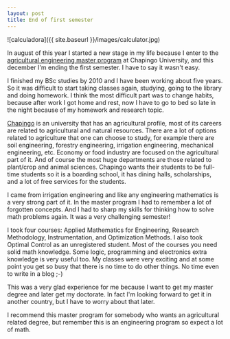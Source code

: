 ```yaml
---
layout: post
title: End of first semester
---
```

![calculadora]({{ site.baseurl }}/images/calculator.jpg)

In august of this year I started a new stage in my life because I enter to the <a href="http://portal.chapingo.mx/iauia/" target="_blank">agricultural engineering master program</a> at Chapingo University, and this december I'm ending the first semester. I have to say it wasn't easy.

I finished my BSc studies by 2010 and I have been working about five years. So it was difficult to start taking classes again, studying, going to the library and doing homework. I think the most difficult part was to change habits, because after work I got home and rest, now I have to go to bed so late in the night because of my homework and research topic.

<a href="http://chapingo.mx/" target="_blank">Chapingo</a> is an university that has an agricultural profile, most of its careers are related to agricultural and natural resources. There are a lot of options related to agriculture that one can choose to study, for example there are soil engineering, forestry engineering, irrigation engineering, mechanical engineering, etc. Economy or food industry are focused on the agricultural part of it. And of course the most huge departments are those related to plant/crop and animal sciences. Chapingo wants their students to be full-time students so it is a boarding school, it has dining halls, scholarships, and a lot of free services for the students.

I came from irrigation engineering and like any engineering mathematics is a very strong part of it. In the master program I had to remember a lot of forgotten concepts. And I had to sharp my skills for thinking how to solve math problems again. It was a very challenging semester!

I took four courses: Applied Mathematics for Engineering, Research Methodology, Instrumentation, and Optimization Methods. I also took Optimal Control as an unregistered student. Most of the courses you need solid math knowledge. Some logic, programming and electronics extra knowledge is very useful too. My classes were very exciting and at some point you get so busy that there is no time to do other things. No time even to write in a blog ;-)

This was a very glad experience for me because I want to get my master degree and later get my doctorate. In fact I'm looking forward to get it in another country, but I have to worry about that later.

I recommend this master program for somebody who wants an agricultural related degree, but remember this is an engineering program so expect a lot of math.
